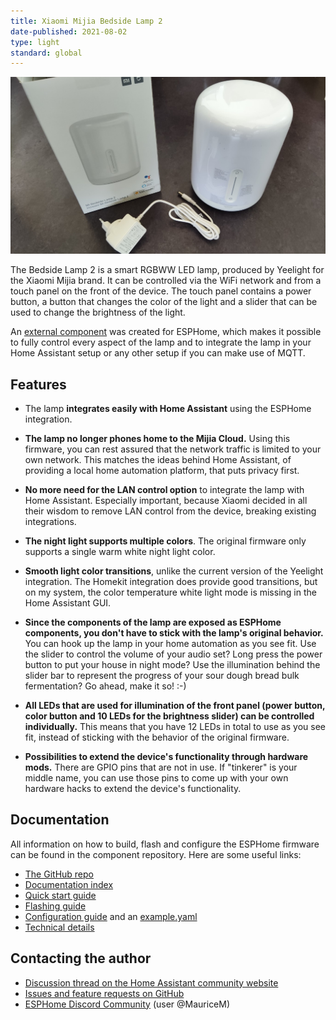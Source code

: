 ```yaml
---
title: Xiaomi Mijia Bedside Lamp 2
date-published: 2021-08-02
type: light
standard: global
---
```


![Product Image](Xiaomi_Mijia_Bedside_Lamp_2.jpg "Product Image")

The Bedside Lamp 2 is a smart RGBWW LED lamp, produced by Yeelight for the Xiaomi Mijia brand. It can be controlled via the WiFi network and from a touch panel on the front of the device. The touch panel contains a power button, a button that changes the color of the light and a slider that can be used to change the brightness of the light.

An [external component](https://github.com/mmakaay/esphome-xiaomi_bslamp2) was created for ESPHome, which makes it possible to fully control every aspect of the lamp and to integrate the lamp in your Home Assistant setup or any other setup if you can make use of MQTT.

## Features

* The lamp **integrates easily with Home Assistant** using the ESPHome integration.

* **The lamp no longer phones home to the Mijia Cloud.** Using this firmware, you can rest assured
  that the network traffic is limited to your own network. This matches the ideas behind Home
  Assistant, of providing a local home automation platform, that puts privacy first.

* **No more need for the LAN control option** to integrate the lamp with Home Assistant. Especially
  important, because Xiaomi decided in all their wisdom to remove LAN control from the device,
  breaking existing integrations.

* **The night light supports multiple colors**. The original firmware only supports a single warm
  white night light color.

* **Smooth light color transitions**, unlike the current version of the Yeelight integration. The
  Homekit integration does provide good transitions, but on my system, the color temperature white
  light mode is missing in the Home Assistant GUI.

* **Since the components of the lamp are exposed as ESPHome components, you don't have to stick with
  the lamp's original behavior.** You can hook up the lamp in your home automation as you see fit.
  Use the slider to control the volume of your audio set? Long press the power button to put your
  house in night mode? Use the illumination behind the slider bar to represent the progress of your
  sour dough bread bulk fermentation? Go ahead, make it so! :-)

* **All LEDs that are used for illumination of the front panel (power button, color button and
  10 LEDs for the brightness slider) can be controlled individually.** This means that you have
  12 LEDs in total to use as you see fit, instead of sticking with the behavior of the original
  firmware.

* **Possibilities to extend the device's functionality through hardware mods.** There are GPIO pins
  that are not in use. If "tinkerer" is your middle name, you can use those pins to come up with
  your own hardware hacks to extend the device's functionality. 

## Documentation

All information on how to build, flash and configure the ESPHome firmware can be found in the component repository. Here are some useful links:

* [The GitHub repo](https://github.com/mmakaay/esphome-xiaomi_bslamp2)
* [Documentation index](https://github.com/mmakaay/esphome-xiaomi_bslamp2/blob/main/README.md)
* [Quick start guide](https://github.com/mmakaay/esphome-xiaomi_bslamp2/blob/main/README.md#quick-start-guide)
* [Flashing guide](https://github.com/mmakaay/esphome-xiaomi_bslamp2/blob/main/doc/flashing.md)
* [Configuration guide](https://github.com/mmakaay/esphome-xiaomi_bslamp2/blob/main/doc/configuration.md)
  and an [example.yaml](https://github.com/mmakaay/esphome-xiaomi_bslamp2/blob/main/example.yaml)
* [Technical details](https://github.com/mmakaay/esphome-xiaomi_bslamp2/blob/main/doc/technical_details.md)

## Contacting the author

* [Discussion thread on the Home Assistant community website](https://community.home-assistant.io/t/custom-firmware-esphome-xiaomi-bslamp2/284406)
* [Issues and feature requests on GitHub](https://github.com/mmakaay/esphome-xiaomi_bslamp2/issues)
* [ESPHome Discord Community](https://discord.gg/KhAMKrd) (user @MauriceM)

